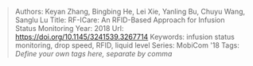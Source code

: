 > Authors: Keyan Zhang, Bingbing He, Lei Xie, Yanling Bu, Chuyu Wang, Sanglu Lu
> Title: RF-ICare: An RFID-Based Approach for Infusion Status Monitoring
> Year: 2018
> Url: https://doi.org/10.1145/3241539.3267714
> Keywords: infusion status monitoring, drop speed, RFID, liquid level
> Series: MobiCom '18
> Tags: *Define your own tags here, separate by comma*